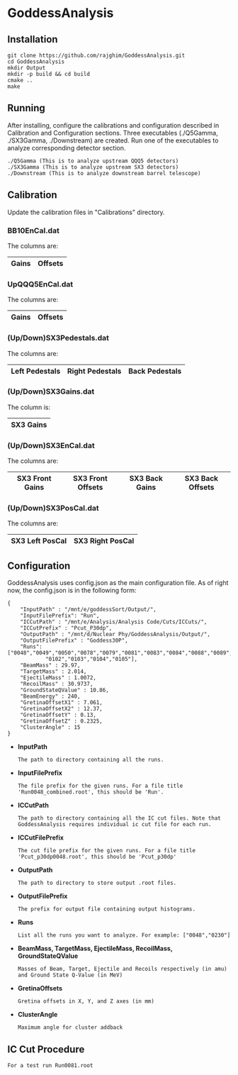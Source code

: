 # GoddessAnalysis
## Installation
```
git clone https://github.com/rajghim/GoddessAnalysis.git
cd GoddessAnalysis
mkdir Output
mkdir -p build && cd build
cmake ..
make
```

## Running
After installing, configure the calibrations and configuration described in Calibration and Configuration sections. Three executables (./Q5Gamma, ./SX3Gamma, ./Downstream) are created. Run one of the executables to analyze corresponding detector section.
```
./Q5Gamma (This is to analyze upstream QQQ5 detectors)
./SX3Gamma (This is to analyze upstream SX3 detectors)
./Downstream (This is to analyze downstream barrel telescope)
```

## Calibration
Update the calibration files in "Calibrations" directory.
### BB10EnCal.dat
The columns are:

| Gains | Offsets |
| --- | --- |

### UpQQQ5EnCal.dat
The columns are:

| Gains | Offsets |
| --- | --- |

### (Up/Down)SX3Pedestals.dat
The columns are: 

| Left Pedestals | Right Pedestals | Back Pedestals|
| --- | --- | --- |

### (Up/Down)SX3Gains.dat
The column is:

| SX3 Gains |
| --- |

### (Up/Down)SX3EnCal.dat
The columns are:

| SX3 Front Gains | SX3 Front Offsets | SX3 Back Gains | SX3 Back Offsets |
| --- | --- | --- | ---|

### (Up/Down)SX3PosCal.dat
The columns are: 

| SX3 Left PosCal | SX3 Right PosCal |
| --- | --- |

## Configuration
GoddessAnalysis uses config.json as the main configuration file. As of right now, the config.json is in the following form:
```
{
	"InputPath" : "/mnt/e/goddessSort/Output/",
	"InputFilePrefix": "Run",
	"ICCutPath" : "/mnt/e/Analysis/Analysis Code/Cuts/ICCuts/",
	"ICCutPrefix" : "Pcut_P30dp",
	"OutputPath" : "/mnt/d/Nuclear Phy/GoddessAnalysis/Output/",
	"OutputFilePrefix" : "Goddess30P",
	"Runs":["0048","0049","0050","0078","0079","0081","0083","0084","0088","0089",
			"0102","0103","0104","0105"],
	"BeamMass" : 29.97,
	"TargetMass" : 2.014,
	"EjectileMass" : 1.0072,
	"RecoilMass" : 30.9737,
	"GroundStateQValue" : 10.86,
	"BeamEnergy" : 240,
	"GretinaOffsetX1" : 7.061,
	"GretinaOffsetX2" : 12.37,
	"GretinaOffsetY" : 0.13,
	"GretinaOffsetZ" : 0.2325,
	"ClusterAngle" : 15
}
```

- **InputPath**
	```
	The path to directory containing all the runs.
	```
- **InputFilePrefix**
	```
	The file prefix for the given runs. For a file title 'Run0048_combined.root', this should be 'Run'.
	```
- **ICCutPath**	
	```
	The path to directory containing all the IC cut files. Note that GoddessAnalysis requires individual ic cut file for each run.
	```
- **ICCutFilePrefix**
	```
	The cut file prefix for the given runs. For a file title 'Pcut_p30dp0048.root', this should be 'Pcut_p30dp'
	```
- **OutputPath**
	```
	The path to directory to store output .root files.
	```
- **OutputFilePrefix**	
	```
	The prefix for output file containing output histograms.
	```
- **Runs**
	```
	List all the runs you want to analyze. For example: ["0048","0230"]
	```
- **BeamMass, TargetMass, EjectileMass, RecoilMass, GroundStateQValue**
	```
	Masses of Beam, Target, Ejectile and Recoils respectively (in amu) and Ground State Q-Value (in MeV)
	```
- **GretinaOffsets**
	```
	Gretina offsets in X, Y, and Z axes (in mm)
	```
- **ClusterAngle**
	```
	Maximum angle for cluster addback	
	```

## IC Cut Procedure
	For a test run Run0081.root
	


